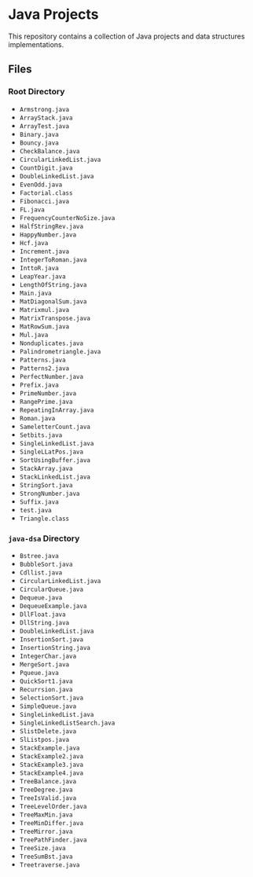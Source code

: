 # Java Projects

This repository contains a collection of Java projects and data structures implementations.

## Files

### Root Directory

*   `Armstrong.java`
*   `ArrayStack.java`
*   `ArrayTest.java`
*   `Binary.java`
*   `Bouncy.java`
*   `CheckBalance.java`
*   `CircularLinkedList.java`
*   `CountDigit.java`
*   `DoubleLinkedList.java`
*   `EvenOdd.java`
*   `Factorial.class`
*   `Fibonacci.java`
*   `FL.java`
*   `FrequencyCounterNoSize.java`
*   `HalfStringRev.java`
*   `HappyNumber.java`
*   `Hcf.java`
*   `Increment.java`
*   `IntegerToRoman.java`
*   `InttoR.java`
*   `LeapYear.java`
*   `LengthOfString.java`
*   `Main.java`
*   `MatDiagonalSum.java`
*   `Matrixmul.java`
*   `MatrixTranspose.java`
*   `MatRowSum.java`
*   `Mul.java`
*   `Nonduplicates.java`
*   `Palindrometriangle.java`
*   `Patterns.java`
*   `Patterns2.java`
*   `PerfectNumber.java`
*   `Prefix.java`
*   `PrimeNumber.java`
*   `RangePrime.java`
*   `RepeatingInArray.java`
*   `Roman.java`
*   `SameletterCount.java`
*   `Setbits.java`
*   `SingleLinkedList.java`
*   `SingleLLatPos.java`
*   `SortUsingBuffer.java`
*   `StackArray.java`
*   `StackLinkedList.java`
*   `StringSort.java`
*   `StrongNumber.java`
*   `Suffix.java`
*   `test.java`
*   `Triangle.class`

### `java-dsa` Directory

*   `Bstree.java`
*   `BubbleSort.java`
*   `Cdllist.java`
*   `CircularLinkedList.java`
*   `CircularQueue.java`
*   `Dequeue.java`
*   `DequeueExample.java`
*   `DllFloat.java`
*   `DllString.java`
*   `DoubleLinkedList.java`
*   `InsertionSort.java`
*   `InsertionString.java`
*   `IntegerChar.java`
*   `MergeSort.java`
*   `Pqueue.java`
*   `QuickSort1.java`
*   `Recurrsion.java`
*   `SelectionSort.java`
*   `SimpleQueue.java`
*   `SingleLinkedList.java`
*   `SingleLinkedListSearch.java`
*   `SlistDelete.java`
*   `SlListpos.java`
*   `StackExample.java`
*   `StackExample2.java`
*   `StackExample3.java`
*   `StackExample4.java`
*   `TreeBalance.java`
*   `TreeDegree.java`
*   `TreeIsValid.java`
*   `TreeLevelOrder.java`
*   `TreeMaxMin.java`
*   `TreeMinDiffer.java`
*   `TreeMirror.java`
*   `TreePathFinder.java`
*   `TreeSize.java`
*   `TreeSumBst.java`
*   `Treetraverse.java`
